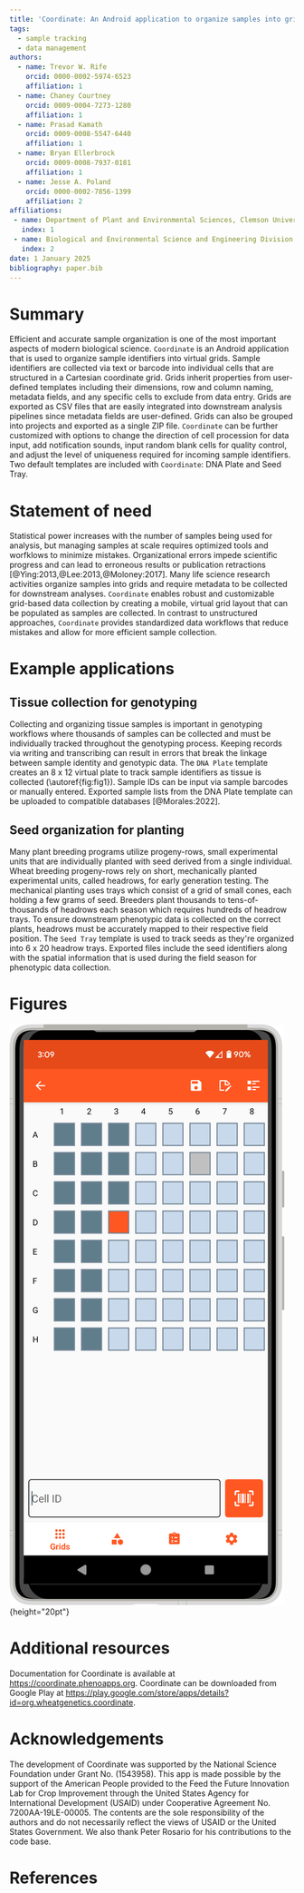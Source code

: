 ```yaml
---
title: 'Coordinate: An Android application to organize samples into grids'
tags:
  - sample tracking
  - data management
authors:
  - name: Trevor W. Rife
    orcid: 0000-0002-5974-6523
    affiliation: 1
  - name: Chaney Courtney
    orcid: 0009-0004-7273-1280
    affiliation: 1
  - name: Prasad Kamath
    orcid: 0009-0008-5547-6440
    affiliation: 1
  - name: Bryan Ellerbrock
    orcid: 0009-0008-7937-0181
    affiliation: 1
  - name: Jesse A. Poland
    orcid: 0000-0002-7856-1399
    affiliation: 2
affiliations:
 - name: Department of Plant and Environmental Sciences, Clemson University
   index: 1
 - name: Biological and Environmental Science and Engineering Division, King Abdullah University of Science and Technology
   index: 2
date: 1 January 2025
bibliography: paper.bib
---
```


# Summary

Efficient and accurate sample organization is one of the most important aspects of modern biological science. `Coordinate` is an Android application that is used to organize sample identifiers into virtual grids. Sample identifiers are collected via text or barcode into individual cells that are structured in a Cartesian coordinate grid. Grids inherit properties from user-defined templates including their dimensions, row and column naming, metadata fields, and any specific cells to exclude from data entry. Grids are exported as CSV files that are easily integrated into downstream analysis pipelines since metadata fields are user-defined. Grids can also be grouped into projects and exported as a single ZIP file. `Coordinate` can be further customized with options to change the direction of cell procession for data input, add notification sounds, input random blank cells for quality control, and adjust the level of uniqueness required for incoming sample identifiers. Two default templates are included with `Coordinate`: DNA Plate and Seed Tray.

# Statement of need

Statistical power increases with the number of samples being used for analysis, but managing samples at scale requires optimized tools and worfklows to minimize mistakes. Organizational errors impede scientific progress and can lead to erroneous results or publication retractions [@Ying:2013,@Lee:2013,@Moloney:2017]. Many life science research activities organize samples into grids and require metadata to be collected for downstream analyses. `Coordinate` enables robust and customizable grid-based data collection by creating a mobile, virtual grid layout that can be populated as samples are collected. In contrast to unstructured approaches, `Coordinate` provides standardized data workflows that reduce mistakes and allow for more efficient sample collection.

# Example applications

## Tissue collection for genotyping

Collecting and organizing tissue samples is important in genotyping workflows where thousands of samples can be collected and must be individually tracked throughout the genotyping process. Keeping records via writing and transcribing can result in errors that break the linkage between sample identity and genotypic data. The `DNA Plate` template creates an 8 x 12 virtual plate to track sample identifiers as tissue is collected (\autoref{fig:fig1}). Sample IDs can be input via sample barcodes or manually entered. Exported sample lists from the DNA Plate template can be uploaded to compatible databases [@Morales:2022].

## Seed organization for planting

Many plant breeding programs utilize progeny-rows, small experimental units that are individually planted with seed derived from a single individual. Wheat breeding progeny-rows rely on short, mechanically planted experimental units, called headrows, for early generation testing. The mechanical planting uses trays which consist of a grid of small cones, each holding a few grams of seed. Breeders plant thousands to tens-of-thousands of headrows each season which requires hundreds of headrow trays. To ensure downstream phenotypic data is collected on the correct plants, headrows must be accurately mapped to their respective field position. The `Seed Tray` template is used to track seeds as they're organized into 6 x 20 headrow trays. Exported files include the seed identifiers along with the spatial information that is used during the field season for phenotypic data collection.

# Figures

![A partially-filled grid that was created with the DNA Plate template. \label{fig:fig1}](figures/1_dna_plate.png){height="20pt"}

# Additional resources

Documentation for Coordinate is available at https://coordinate.phenoapps.org. Coordinate can be downloaded from Google Play at https://play.google.com/store/apps/details?id=org.wheatgenetics.coordinate.

# Acknowledgements

The development of Coordinate was supported by the National Science Foundation under Grant No. (1543958). This app is made possible by the support of the American People provided to the Feed the Future Innovation Lab for Crop Improvement through the United States Agency for International Development (USAID) under Cooperative Agreement No. 7200AA-19LE-00005. The contents are the sole responsibility of the authors and do not necessarily reflect the views of USAID or the United States Government. We also thank Peter Rosario for his contributions to the code base.

# References
